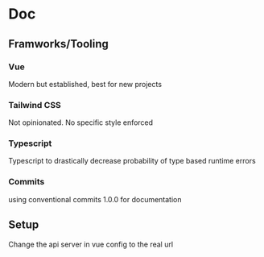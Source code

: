 # Doc

## Framworks/Tooling

### Vue

Modern but established, best for new projects

### Tailwind CSS

Not opinionated. No specific style enforced

### Typescript

Typescript to drastically decrease probability of type based runtime errors

### Commits

using conventional commits 1.0.0 for documentation

## Setup

Change the api server in vue config to the real url